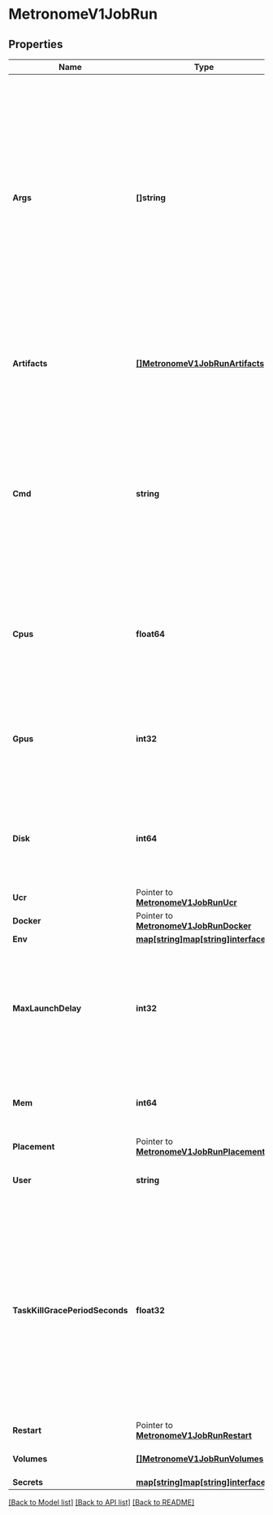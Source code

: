 # MetronomeV1JobRun

## Properties

Name | Type | Description | Notes
------------ | ------------- | ------------- | -------------
**Args** | **[]string** | An array of strings that represents an alternative mode of specifying the command to run. This was motivated by safe usage of containerizer features like a custom Docker ENTRYPOINT. Either &#x60;cmd&#x60; or &#x60;args&#x60; must be supplied. It is invalid to supply both &#x60;cmd&#x60; and &#x60;args&#x60; in the same job. | [optional] 
**Artifacts** | [**[]MetronomeV1JobRunArtifacts**](MetronomeV1Job_run_artifacts.md) | Provided URIs are passed to Mesos fetcher module and resolved in runtime. | [optional] 
**Cmd** | **string** | The command that is executed.  This value is wrapped by Mesos via &#x60;/bin/sh -c ${job.cmd}&#x60;.  Either &#x60;cmd&#x60; or &#x60;args&#x60; must be supplied. It is invalid to supply both &#x60;cmd&#x60; and &#x60;args&#x60; in the same job. | [optional] 
**Cpus** | **float64** | The number of CPU shares this job needs per instance. This number does not have to be integer, but can be a fraction. | 
**Gpus** | **int32** | The number of GPU shares this job needs per instance. This number does not have to be integer, but can be a fraction. | [optional] 
**Disk** | **int64** | How much disk space is needed for this job. This number does not have to be an integer, but can be a fraction. | 
**Ucr** | Pointer to [**MetronomeV1JobRunUcr**](MetronomeV1Job_run_ucr.md) |  | [optional] 
**Docker** | Pointer to [**MetronomeV1JobRunDocker**](MetronomeV1Job_run_docker.md) |  | [optional] 
**Env** | [**map[string]map[string]interface{}**](map[string]interface{}.md) |  | [optional] 
**MaxLaunchDelay** | **int32** | The number of seconds until the job needs to be running. If the deadline is reached without successfully running the job, the job is aborted. | [optional] 
**Mem** | **int64** | The amount of memory in MB that is needed for the job per instance. | 
**Placement** | Pointer to [**MetronomeV1JobRunPlacement**](MetronomeV1Job_run_placement.md) |  | [optional] 
**User** | **string** | The user to use to run the tasks on the agent. | [optional] 
**TaskKillGracePeriodSeconds** | **float32** | Configures the number of seconds between escalating from SIGTERM to SIGKILL when signalling tasks to terminate. Using this grace period, tasks should perform orderly shut down immediately upon receiving SIGTERM. | [optional] 
**Restart** | Pointer to [**MetronomeV1JobRunRestart**](MetronomeV1Job_run_restart.md) |  | [optional] 
**Volumes** | [**[]MetronomeV1JobRunVolumes**](MetronomeV1Job_run_volumes.md) | The list of volumes for this job. | [optional] 
**Secrets** | [**map[string]map[string]interface{}**](map[string]interface{}.md) |  | [optional] 

[[Back to Model list]](../README.md#documentation-for-models) [[Back to API list]](../README.md#documentation-for-api-endpoints) [[Back to README]](../README.md)


